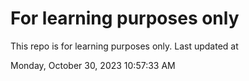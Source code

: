 # For learning purposes only
This repo is for learning purposes only.
Last updated at

Monday, October 30, 2023 10:57:33 AM

